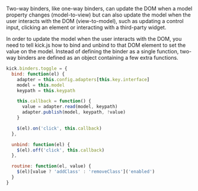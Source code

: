 Two-way binders, like one-way binders, can update the DOM when a model property changes (model-to-view) but can also update the model when the user interacts with the DOM (view-to-model), such as updating a control input, clicking an element or interacting with a third-party widget.

In order to update the model when the user interacts with the DOM, you need to tell kick.js how to bind and unbind to that DOM element to set the value on the model. Instead of defining the binder as a single function, two-way binders are defined as an object containing a few extra functions.

```javascript
kick.binders.toggle = {
  bind: function(el) {
    adapter = this.config.adapters[this.key.interface]
    model = this.model
    keypath = this.keypath

    this.callback = function() {
      value = adapter.read(model, keypath)
      adapter.publish(model, keypath, !value)
    }

    $(el).on('click', this.callback)
  },

  unbind: function(el) {
    $(el).off('click', this.callback)
  },

  routine: function(el, value) {
    $(el)[value ? 'addClass' : 'removeClass']('enabled')
  }
}
```

